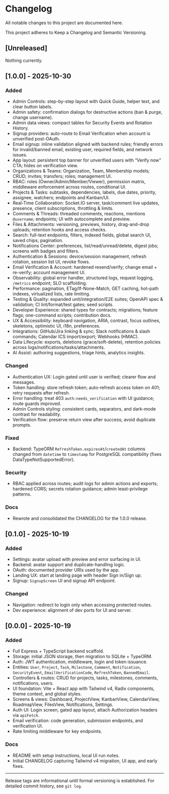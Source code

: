 # Changelog

All notable changes to this project are documented here.

This project adheres to Keep a Changelog and Semantic Versioning.

## [Unreleased]

Nothing currently.

## [1.0.0] - 2025-10-30

### Added

- Admin Controls: step-by-step layout with Quick Guide, helper text, and clear button labels.
- Admin safety: confirmation dialogs for destructive actions (ban & purge, change username).
- Admin data views: compact tables for Security Events and Rotation History.
- Signup providers: auto-route to Email Verification when account is unverified post-OAuth.
- Email signup: inline validation aligned with backend rules; friendly errors for invalid/banned email, existing user, required fields, and network issues.
- App layout: persistent top banner for unverified users with “Verify now” CTA; hides on verification view.
- Organizations & Teams: Organization, Team, Membership models; CRUD; invites; transfers; roles; management UI.
- RBAC: roles (Owner/Admin/Member/Viewer), permission matrix, middleware enforcement across routes, conditional UI.
- Projects & Tasks: subtasks, dependencies, labels, due dates, priority, assignee, watchers; endpoints and Kanban/UI.
- Real-Time Collaboration: Socket.IO server, task/comment live updates, presence, client subscriptions, throttling & limits.
- Comments & Threads: threaded comments, reactions, mentions `@username`; endpoints; UI with autocomplete and preview.
- Files & Attachments: versioning, previews, history, drag-and-drop uploads; retention hooks and access checks.
- Search: full-text endpoints, filters, indexed fields, global search UI, saved chips; pagination.
- Notifications Center: preferences, list/read/unread/delete, digest jobs; screens with badges and filters.
- Authentication & Sessions: device/session management, refresh rotation, session list UI, revoke flows.
- Email Verification & Account: hardened resend/verify; change email + re-verify; account management UI.
- Observability: global error handler, structured logs, request logging, `/metrics` endpoint; SLO scaffolding.
- Performance: pagination, ETag/If-None-Match, GET caching, hot-path indexes, virtualized lists, rate limiting.
- Testing & Quality: expanded unit/integration/E2E suites; OpenAPI spec & validation; CI lint/format/test gates; seed scripts.
- Developer Experience: shared types for contracts; migrations; feature flags; one-command scripts; contribution docs.
- UX & Accessibility: keyboard navigation, ARIA, contrast, focus outlines, skeletons, optimistic UI, i18n, preferences.
- Integrations: GitHub/Jira linking & sync; Slack notifications & slash commands; Calendar ICS import/export; Webhooks (HMAC).
- Data Lifecycle: exports, deletions (grace/soft-delete), retention policies across logs/notifications/tasks/attachments.
- AI Assist: authoring suggestions, triage hints, analytics insights.

### Changed

- Authentication UX: Login gated until user is verified; clearer flow and messages.
- Token handling: store refresh token; auto-refresh access token on 401; retry requests after refresh.
- Error handling: treat 403 `auth:needs_verification` with UI guidance; route guards improved.
- Admin Controls styling: consistent cards, separators, and dark-mode contrast for readability.
- Verification flow: preserve return view after success; avoid duplicate prompts.

### Fixed

- Backend: TypeORM `RefreshToken.expiresAt`/`createdAt` columns changed from `datetime` to `timestamp` for PostgreSQL compatibility (fixes DataTypeNotSupportedError).

### Security

- RBAC applied across routes; audit logs for admin actions and exports; hardened CORS; secrets rotation guidance; admin least-privilege patterns.

### Docs

- Rewrote and consolidated the CHANGELOG for the 1.0.0 release.

## [0.1.0] - 2025-10-19

### Added

- Settings: avatar upload with preview and error surfacing in UI.
- Backend: avatar support and duplicate-handling logic.
- OAuth: documented provider URIs used by the app.
- Landing UX: start at landing page with header Sign in/Sign up.
- Signup: `SignupScreen` UI and signup API endpoint.

### Changed

- Navigation: redirect to login only when accessing protected routes.
- Dev experience: alignment of dev ports for UI and server.

## [0.0.0] - 2025-10-19

### Added

- Full Express + TypeScript backend scaffold.
- Storage: initial JSON storage, then migration to SQLite + TypeORM.
- Auth: JWT authentication, middleware, login and token issuance.
- Entities: `User`, `Project`, `Task`, `Milestone`, `Comment`, `Notification`, `SecurityEvent`, `EmailVerificationCode`, `RefreshToken`, `BannedEmail`.
- Controllers & routes: CRUD for projects, tasks, milestones, comments, notifications, users.
- UI foundation: Vite + React app with Tailwind v4, Radix components, theme context, and global styles.
- Screens & views: Dashboard, ProjectView, KanbanView, CalendarView, RoadmapView, FilesView, Notifications, Settings.
- Auth UI: Login screen, gated app layout, attach Authorization headers via `apiFetch`.
- Email verification: code generation, submission endpoints, and verification UI.
- Rate limiting middleware for key endpoints.

### Docs

- README with setup instructions, local UI run notes.
- Initial CHANGELOG capturing Tailwind v4 migration, UI app, and early fixes.

---

Release tags are informational until formal versioning is established. For detailed commit history, see `git log`.
